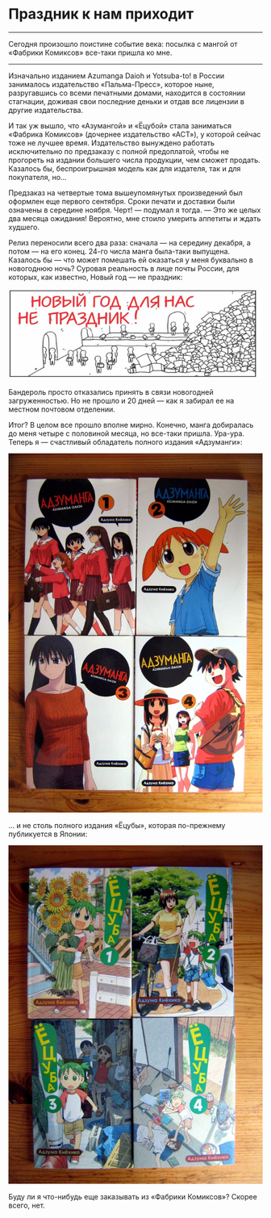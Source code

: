 # Праздник к нам приходит

* * *
Сегодня произошло поистине событие века: посылка с мангой от «Фабрики Комиксов» все-таки пришла ко мне.
* * *

Изначально изданием Azumanga Daioh и Yotsuba-to! в России занималось издательство «Пальма-Пресс», которое ныне, разругавшись со всеми печатными домами, находится в состоянии стагнации, доживая свои последние деньки и отдав все лицензии в другие издательства.

И так уж вышло, что «Азумангой» и «Ёцубой» стала заниматься «Фабрика Комиксов» (дочернее издательство «АСТ»), у которой сейчас тоже не лучшее время. Издательство вынуждено работать исключительно по предзаказу с полной предоплатой, чтобы не прогореть на издании большего числа продукции, чем сможет продать. Казалось бы, беспроигрышная модель как для издателя, так и для покупателя, но…

Предзаказ на четвертые тома вышеупомянутых произведений был оформлен еще первого сентября. Сроки печати и доставки были означены в середине ноября. Черт! — подумал я тогда. — Это же целых два месяца ожидания! Вероятно, мне стоило умерить аппетиты и ждать худшего.

Релиз переносили всего два раза: сначала — на середину декабря, а потом — на его конец. 24-го числа манга была-таки выпущена. Казалось бы — что может помешать ей оказаться у меня буквально в новогоднюю ночь? Суровая реальность в лице почты России, для которых, как известно, Новый год — не праздник:

![](./img/01.jpg)

Бандероль просто отказались принять в связи новогодней загруженностью. Но не прошло и 20 дней — как я забирал ее на местном почтовом отделении.

Итог? В целом все прошло вполне мирно. Конечно, манга добиралась до меня четыре с половиной месяца, но все-таки пришла. Ура-ура. Теперь я — счастливый обладатель полного издания «Адзуманги»:  

![](./img/02.jpg)

… и не столь полного издания «Ёцубы», которая по-прежнему публикуется в Японии:  

![](./img/03.jpg)

Буду ли я что-нибудь еще заказывать из «Фабрики Комиксов»? Скорее всего, нет.